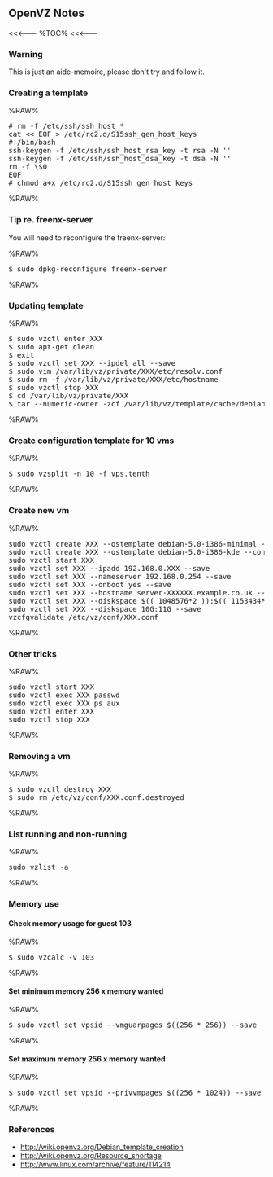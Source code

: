 ## OpenVZ Notes

<<<---
%TOC%
<<<---

### Warning

This is just an aide-memoire, please don't try and follow it.

### Creating a template

%RAW%
<pre>
# rm -f /etc/ssh/ssh_host_*
cat << EOF > /etc/rc2.d/S15ssh_gen_host_keys
#!/bin/bash
ssh-keygen -f /etc/ssh/ssh_host_rsa_key -t rsa -N ''
ssh-keygen -f /etc/ssh/ssh_host_dsa_key -t dsa -N ''
rm -f \$0
EOF
# chmod a+x /etc/rc2.d/S15ssh_gen_host_keys
</pre>
%RAW%

### Tip re. freenx-server

You will need to reconfigure the freenx-server:

%RAW%
<pre>
$ sudo dpkg-reconfigure freenx-server
</pre>
%RAW%

### Updating template

%RAW%
<pre>
$ sudo vzctl enter XXX
$ sudo apt-get clean
$ exit
$ sudo vzctl set XXX --ipdel all --save
$ sudo vim /var/lib/vz/private/XXX/etc/resolv.conf
$ sudo rm -f /var/lib/vz/private/XXX/etc/hostname
$ sudo vzctl stop XXX
$ cd /var/lib/vz/private/XXX
$ tar --numeric-owner -zcf /var/lib/vz/template/cache/debian-5.0-i386-minimal.tar.gz .
</pre>
%RAW%

### Create configuration template for 10 vms

%RAW%
<pre>
$ sudo vzsplit -n 10 -f vps.tenth
</pre>
%RAW%

### Create new vm

%RAW%
<pre>
sudo vzctl create XXX --ostemplate debian-5.0-i386-minimal --config vps.basic
sudo vzctl create XXX --ostemplate debian-5.0-i386-kde --config vps.tenth
sudo vzctl start XXX
sudo vzctl set XXX --ipadd 192.168.0.XXX --save
sudo vzctl set XXX --nameserver 192.168.0.254 --save
sudo vzctl set XXX --onboot yes --save
sudo vzctl set XXX --hostname server-XXXXXX.example.co.uk --save
sudo vzctl set XXX --diskspace $(( 1048576*2 )):$(( 1153434*2 )) --save
sudo vzctl set XXX --diskspace 10G:11G --save
vzcfgvalidate /etc/vz/conf/XXX.conf
</pre>
%RAW%

### Other tricks

%RAW%
<pre>
sudo vzctl start XXX
sudo vzctl exec XXX passwd
sudo vzctl exec XXX ps aux
sudo vzctl enter XXX
sudo vzctl stop XXX
</pre>
%RAW%

### Removing a vm

%RAW%
<pre>
$ sudo vzctl destroy XXX
$ sudo rm /etc/vz/conf/XXX.conf.destroyed
</pre>
%RAW%

### List running and non-running

%RAW%
<pre>
sudo vzlist -a
</pre>
%RAW%

### Memory use

#### Check memory usage for guest 103

%RAW%
<pre>
$ sudo vzcalc -v 103
</pre>
%RAW%

#### Set minimum memory 256 x memory wanted

%RAW%
<pre>
$ sudo vzctl set vpsid --vmguarpages $((256 * 256)) --save
</pre>
%RAW%

#### Set maximum memory 256 x memory wanted

%RAW%
<pre>
$ sudo vzctl set vpsid --privvmpages $((256 * 1024)) --save
</pre>
%RAW%

### References

   * http://wiki.openvz.org/Debian_template_creation
   * http://wiki.openvz.org/Resource_shortage
   * http://www.linux.com/archive/feature/114214
